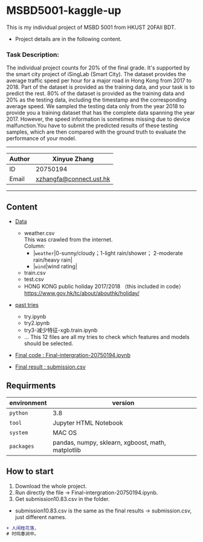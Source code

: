 MSBD5001-kaggle-up
===========================
This is my individual project of MSBD 5001 from HKUST 20FAll BDT.
* Project details are in the following content.

### Task Description:
The individual project counts for 20% of the final grade. It's supported by the smart city project of iSingLab (Smart City).
The dataset provides the average traffic speed per hour for a major road in Hong Kong from 2017 to 2018. Part of the dataset is provided as the training data, and your task is to predict the rest. 80% of the dataset is provided as the training data and 20% as the testing data, including the timestamp and the corresponding average speed. We sampled the testing data only from the year 2018 to provide you a training dataset that has the complete data spanning the year 2017. However, the speed information is sometimes missing due to device malfunction.You have to submit the predicted results of these testing samples, which are then compared with the ground truth to evaluate the performance of your model.

****
	
|Author|Xinyue Zhang|
|---|---
|ID|20750194
|Email|xzhangfa@connect.ust.hk


****
## Content
* [Data](#Data)
    * weather.csv  
      This was crawled from the internet.  
      Column:
      * |`weather`|0-sunny/cloudy；1-light rain/shower； 2-moderate rain/heavy rain|
      * |`wind`|wind rating|
    * train.csv
    * test.csv
    * HONG KONG public holiday 2017/2018 （this included in code）
      https://www.gov.hk/tc/about/abouthk/holiday/
      
* [past tries](#文本)
    * try.ipynb
    * try2.ipynb
    * try3-减少特征-xgb.train.ipynb
    * ...
      This 12 files are all my tries to check which features and models should be selected.
      
* [Final code : Final-intergration-20750194.ipynb](#dd)

* [Final result : submission.csv](#文本)

Requirments
------
|environment|version|
|----|-----|
|`python`|3.8|
|`tool`| Jupyter HTML Notebook|
|`system`|MAC OS|
|`packages`|pandas, numpy, sklearn, xgboost, math, matplotlib|

How to start
------
1. Download the whole project.
2. Run directly the file -> Final-intergration-20750194.ipynb.
3. Get submission10.83.csv in the folder.
* submission10.83.csv is the same as the final results -> submission.csv, just different names.

```diff
+ 人闲桂花落，
# 时鸣春涧中。
```
